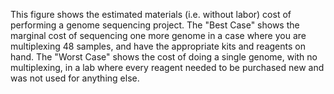 This figure shows the estimated materials (i.e. without labor) cost of performing a genome sequencing project.  The "Best Case" shows the marginal cost of sequencing one more genome in a case where you are multiplexing 48 samples, and have the appropriate kits and reagents on hand.   The "Worst Case" shows the cost of doing a single genome, with no multiplexing, in a lab where every reagent needed to be purchased new and was not used for anything else.
